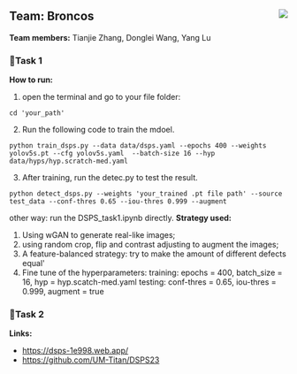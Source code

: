 ## Team: Broncos <img align="right" src="https://user-images.githubusercontent.com/95270677/221381417-168eae3f-0cab-4c93-bdad-7d692ec511f3.png">

**Team members:**  Tianjie Zhang, Donglei Wang, Yang Lu


### 🚗Task 1

**How to run:**
1. open the terminal and go to your file folder:

```
cd 'your_path'
```

2. Run the following code to train the mdoel. 

```
python train_dsps.py --data data/dsps.yaml --epochs 400 --weights yolov5s.pt --cfg yolov5s.yaml  --batch-size 16 --hyp data/hyps/hyp.scratch-med.yaml
```

3. After training, run the detec.py to test the result.

```
python detect_dsps.py --weights 'your_trained .pt file path' --source test_data --conf-thres 0.65 --iou-thres 0.999 --augment
```

other way: run the DSPS_task1.ipynb directly.
**Strategy used:**

1. Using wGAN to generate real-like images;
2. using random crop, flip and contrast adjusting to augment the images;
3. A feature-balanced strategy: try to make the amount of different defects equal'
4. Fine tune of the hyperparameters: 
training: epochs = 400, batch_size = 16, hyp = hyp.scatch-med.yaml
testing: conf-thres = 0.65, iou-thres = 0.999, augment = true

### 🚓Task 2




**Links:**
- https://dsps-1e998.web.app/
- https://github.com/UM-Titan/DSPS23


